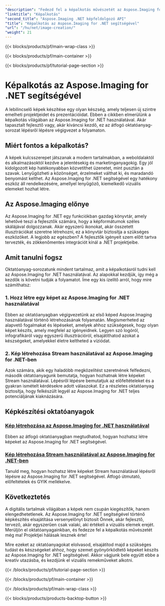 ```yaml
---
"description": "Fedezd fel a képalkotás művészetét az Aspose.Imaging for .NET segítségével. Tanulj meg lenyűgöző vizuális elemeket készíteni ebben a kiterjedt oktatóanyag-sorozatban."
"linktitle": "Képalkotás"
"second_title": "Aspose.Imaging .NET képfeldolgozó API"
"title": "Képalkotás az Aspose.Imaging for .NET segítségével"
"url": "/hu/net/image-creation/"
"weight": 21
---
```


{{< blocks/products/pf/main-wrap-class >}}

{{< blocks/products/pf/main-container >}}

{{< blocks/products/pf/tutorial-page-section >}}

# Képalkotás az Aspose.Imaging for .NET segítségével


A lebilincselő képek készítése egy olyan készség, amely teljesen új szintre emelheti projektjeidet és prezentációidat. Ebben a cikkben elmerülünk a képalkotás világában az Aspose.Imaging for .NET használatával. Akár tapasztalt fejlesztő vagy, akár kíváncsi kezdő, ez az átfogó oktatóanyag-sorozat lépésről lépésre végigvezet a folyamaton.

## Miért fontos a képalkotás?

A képek kulcsszerepet játszanak a modern tartalmakban, a weboldalaktól és alkalmazásoktól kezdve a jelentésekig és marketinganyagokig. Egy jól kidolgozott kép hatékonyabban közvetíthet üzenetet, mint pusztán a szavak. Lenyűgözheti a közönséget, érzelmeket válthat ki, és maradandó benyomást kelthet. Az Aspose.Imaging for .NET segítségével egy hatékony eszköz áll rendelkezésére, amellyel lenyűgöző, kiemelkedő vizuális elemeket hozhat létre.

## Az Aspose.Imaging előnye

Az Aspose.Imaging for .NET egy funkciókban gazdag könyvtár, amely lehetővé teszi a fejlesztők számára, hogy a képformátumok széles skálájával dolgozzanak. Akár egyszerű ikonokat, akár összetett illusztrációkat szeretne létrehozni, ez a könyvtár biztosítja a szükséges eszközöket. A legjobb az egészben? A fejlesztők igényeit szem előtt tartva tervezték, és zökkenőmentes integrációt kínál a .NET projektjeibe.

## Amit tanulni fogsz

Oktatóanyag-sorozatunk mindent tartalmaz, amit a képalkotásról tudni kell az Aspose.Imaging for .NET használatával. Az alapokkal kezdjük, így még a kezdők is követni tudják a folyamatot. Íme egy kis ízelítő arról, hogy mire számíthatsz:

### 1. Hozz létre egy képet az Aspose.Imaging for .NET használatával
   Ebben az oktatóanyagban végigvezetünk az első képed Aspose.Imaging használatával történő létrehozásának folyamatán. Megismerheted az alapvető fogalmakat és lépéseket, amelyek ahhoz szükségesek, hogy olyan képet készíts, amely megfelel az igényeidnek. Legyen szó logóról, infografikáról vagy egyszerű illusztrációról, elsajátíthatod azokat a készségeket, amelyekkel életre keltheted a víziódat.

### 2. Kép létrehozása Stream használatával az Aspose.Imaging for .NET-ben
   Azok számára, akik egy haladóbb megközelítést szeretnének felfedezni, második oktatóanyagunk bemutatja, hogyan hozhatnak létre képeket Stream használatával. Lépésről lépésre bemutatjuk az előfeltételeket és a gyakran ismételt kérdésekre adott válaszokat. Ez a részletes oktatóanyag biztosítja, hogy felkészült legyél az Aspose.Imaging for .NET teljes potenciáljának kiaknázására.

## Képkészítési oktatóanyagok
### [Kép létrehozása az Aspose.Imaging for .NET használatával](./create-an-image/)
Ebben az átfogó oktatóanyagban megtudhatod, hogyan hozhatsz létre képeket az Aspose.Imaging for .NET segítségével.
### [Kép létrehozása Stream használatával az Aspose.Imaging for .NET-ben](./create-image-using-stream/)
Tanuld meg, hogyan hozhatsz létre képeket Stream használatával lépésről lépésre az Aspose.Imaging for .NET segítségével. Átfogó útmutató, előfeltételek és GYIK mellékelve.

## Következtetés

A digitális tartalmak világában a képek nem csupán kiegészítők, hanem elengedhetetlenek. Az Aspose.Imaging for .NET segítségével történő képkészítés elsajátítása versenyelőnyt biztosít Önnek, akár fejlesztő, tervező, akár egyszerűen csak valaki, aki értékeli a vizuális elemek erejét. Merüljön el oktatóanyagainkban, és fedezze fel a képalkotás művészetét még ma! Projektjei hálásak lesznek érte!

Mire ezeket az oktatóanyagokat elolvasod, elsajátítod majd a szükséges tudást és készségeket ahhoz, hogy szemet gyönyörködtető képeket készíts az Aspose.Imaging for .NET segítségével. Akkor vágjunk bele együtt ebbe a kreatív utazásba, és kezdjünk el vizuális remekműveket alkotni.

{{< /blocks/products/pf/tutorial-page-section >}}

{{< /blocks/products/pf/main-container >}}

{{< /blocks/products/pf/main-wrap-class >}}

{{< blocks/products/products-backtop-button >}}